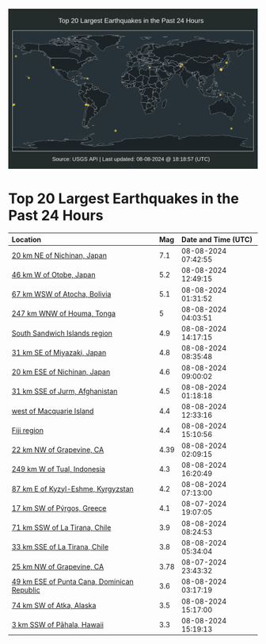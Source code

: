 ![Map](./map.png)

# Top 20 Largest Earthquakes in the Past 24 Hours

| Location | Mag | Date and Time (UTC) |
|:---|:---|:---|
| [20 km NE of Nichinan, Japan](https://earthquake.usgs.gov/earthquakes/eventpage/us6000nith) | 7.1 | 08-08-2024 07:42:55 |
| [46 km W of Otobe, Japan](https://earthquake.usgs.gov/earthquakes/eventpage/us6000niuu) | 5.2 | 08-08-2024 12:49:15 |
| [67 km WSW of Atocha, Bolivia](https://earthquake.usgs.gov/earthquakes/eventpage/us6000nirz) | 5.1 | 08-08-2024 01:31:52 |
| [247 km WNW of Houma, Tonga](https://earthquake.usgs.gov/earthquakes/eventpage/us6000nisq) | 5 | 08-08-2024 04:03:51 |
| [South Sandwich Islands region](https://earthquake.usgs.gov/earthquakes/eventpage/us6000niv7) | 4.9 | 08-08-2024 14:17:15 |
| [31 km SE of Miyazaki, Japan](https://earthquake.usgs.gov/earthquakes/eventpage/us6000nitt) | 4.8 | 08-08-2024 08:35:48 |
| [20 km ESE of Nichinan, Japan](https://earthquake.usgs.gov/earthquakes/eventpage/us6000nitx) | 4.6 | 08-08-2024 09:00:02 |
| [31 km SSE of Jurm, Afghanistan](https://earthquake.usgs.gov/earthquakes/eventpage/usd0011l8c) | 4.5 | 08-08-2024 01:18:18 |
| [west of Macquarie Island](https://earthquake.usgs.gov/earthquakes/eventpage/us6000niur) | 4.4 | 08-08-2024 12:33:16 |
| [Fiji region](https://earthquake.usgs.gov/earthquakes/eventpage/us6000nivk) | 4.4 | 08-08-2024 15:10:56 |
| [22 km NW of Grapevine, CA](https://earthquake.usgs.gov/earthquakes/eventpage/ci40869232) | 4.39 | 08-08-2024 02:09:15 |
| [249 km W of Tual, Indonesia](https://earthquake.usgs.gov/earthquakes/eventpage/us6000niwz) | 4.3 | 08-08-2024 16:20:49 |
| [87 km E of Kyzyl-Eshme, Kyrgyzstan](https://earthquake.usgs.gov/earthquakes/eventpage/us6000nite) | 4.2 | 08-08-2024 07:13:00 |
| [17 km SW of Pýrgos, Greece](https://earthquake.usgs.gov/earthquakes/eventpage/us6000niq3) | 4.1 | 08-07-2024 19:07:05 |
| [71 km SSW of La Tirana, Chile](https://earthquake.usgs.gov/earthquakes/eventpage/us6000nitm) | 3.9 | 08-08-2024 08:24:53 |
| [33 km SSE of La Tirana, Chile](https://earthquake.usgs.gov/earthquakes/eventpage/us6000nit2) | 3.8 | 08-08-2024 05:34:04 |
| [25 km NW of Grapevine, CA](https://earthquake.usgs.gov/earthquakes/eventpage/ci40868904) | 3.78 | 08-07-2024 23:43:32 |
| [49 km ESE of Punta Cana, Dominican Republic](https://earthquake.usgs.gov/earthquakes/eventpage/pr2024221000) | 3.6 | 08-08-2024 03:17:19 |
| [74 km SW of Atka, Alaska](https://earthquake.usgs.gov/earthquakes/eventpage/us6000nivl) | 3.5 | 08-08-2024 15:17:00 |
| [3 km SSW of Pāhala, Hawaii](https://earthquake.usgs.gov/earthquakes/eventpage/hv74391726) | 3.3 | 08-08-2024 15:19:13 |

